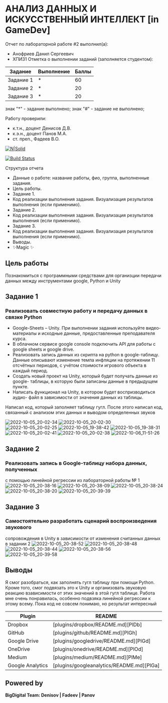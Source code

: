 # АНАЛИЗ ДАННЫХ И ИСКУССТВЕННЫЙ ИНТЕЛЛЕКТ [in GameDev]
Отчет по лабораторной работе #2 выполнил(а):
- Анофриев Данил Сергеевич
- ХПИ31
Отметка о выполнении заданий (заполняется студентом):

| Задание | Выполнение | Баллы |
| ------ | ------ | ------ |
| Задание 1 | * | 60 |
| Задание 2 | * | 20 |
| Задание 3 | * | 20 |

знак "*" - задание выполнено; знак "#" - задание не выполнено;

Работу проверили:
- к.т.н., доцент Денисов Д.В.
- к.э.н., доцент Панов М.А.
- ст. преп., Фадеев В.О.

[![N|Solid](https://cldup.com/dTxpPi9lDf.thumb.png)](https://nodesource.com/products/nsolid)

[![Build Status](https://travis-ci.org/joemccann/dillinger.svg?branch=master)](https://travis-ci.org/joemccann/dillinger)

Структура отчета

- Данные о работе: название работы, фио, группа, выполненные задания.
- Цель работы.
- Задание 1.
- Код реализации выполнения задания. Визуализация результатов выполнения (если применимо).
- Задание 2.
- Код реализации выполнения задания. Визуализация результатов выполнения (если применимо).
- Задание 3.
- Код реализации выполнения задания. Визуализация результатов выполнения (если применимо).
- Выводы.
- ✨Magic ✨

## Цель работы
Познакомиться с программными средствами для организции
передачи данных между инструментами google, Python и Unity 

## Задание 1
### Реализовать совместную работу и передачу данных в связке Python
- Google-Sheets – Unity. При выполнении задания используйте видео-материалы и
исходные данные, предоставленные преподавателя курса.
- В облачном сервисе google console подключить API для работы с google
sheets и google drive.
- Реализовать запись данных из скрипта на python в google-таблицу. Данные
описывают изменение темпа инфляции на протяжении 11 отсчётных периодов, с
учётом стоимости игрового объекта в каждый период.
- Создать новый проект на Unity, который будет получать данные из google-
таблицы, в которую были записаны данные в предыдущем пункте.
- Написать функционал на Unity, в котором будет воспризводиться аудио-
файл в зависимости от значения данных из таблицы.

Написал код, который заполняет таблицу гугл. После этого написал код, связанный с анализом этих данных и выводом определенных звуков

![2022-10-05_20-02-34](https://user-images.githubusercontent.com/86101819/194269399-aa15a398-3342-4b9e-8d6b-89257eb6a854.png)
![2022-10-05_20-02-30](https://user-images.githubusercontent.com/86101819/194269413-81ea9dfe-b089-4bfd-aeb8-5e363307a89c.png)
![2022-10-05_20-02-25](https://user-images.githubusercontent.com/86101819/194269419-dcf4dfa3-436b-4df6-aa67-d4816c066bd7.png)
![2022-10-05_19-38-42](https://user-images.githubusercontent.com/86101819/194269421-83fe308f-48c7-420e-9502-d9631b2d9682.png)
![2022-10-05_19-38-31](https://user-images.githubusercontent.com/86101819/194269427-36e262ac-64c9-425c-9641-cd950b833e5f.png)
![2022-10-05_20-02-41](https://user-images.githubusercontent.com/86101819/194269432-3239c440-5d8c-404c-afaa-0bb685d66840.png)
![2022-10-05_20-02-38](https://user-images.githubusercontent.com/86101819/194269439-c9797b53-8182-4f49-a5f1-914cca13650c.png)
![2022-10-06_11-51-26](https://user-images.githubusercontent.com/86101819/194269488-e18366d5-683d-4800-a56e-4a4791462a21.png)


## Задание 2
### Реализовать запись в Google-таблицу набора данных, полученных
с помощью линейной регрессии из лабораторной работы № 1
![2022-10-05_20-38-16](https://user-images.githubusercontent.com/86101819/194270586-e5a5ba36-eb8d-48dd-880c-485c556b5145.png)
![2022-10-05_20-38-09](https://user-images.githubusercontent.com/86101819/194270593-be252d83-d34d-4d8c-8a6d-f145c29224b9.png)
![2022-10-05_20-38-24](https://user-images.githubusercontent.com/86101819/194270599-ac2f564b-2982-412f-a037-1e3b66aa9e73.png)
![2022-10-05_20-38-20](https://user-images.githubusercontent.com/86101819/194270571-eaf066b6-ad1e-4b95-a651-9a002e6dc0dd.png)
![2022-10-05_20-39-39](https://user-images.githubusercontent.com/86101819/194271297-05ac77a4-8abc-4a5a-92ae-c37183b9c828.png)


## Задание 3
### Самостоятельно разработать сценарий воспроизведения звукового
сопровождения в Unity в зависимости от изменения считанных данных в задании 2
![2022-10-05_20-38-52](https://user-images.githubusercontent.com/86101819/194271482-b34d1a49-ac3e-4a2f-8dcc-3d1a1fd91147.png)
![2022-10-05_20-38-48](https://user-images.githubusercontent.com/86101819/194271493-420c290c-0377-4e0a-aeec-285a8ef3b7fa.png)
![2022-10-05_20-38-44](https://user-images.githubusercontent.com/86101819/194271498-d59cafde-2913-432b-ae82-852c9cfc4410.png)
![2022-10-05_20-38-56](https://user-images.githubusercontent.com/86101819/194271502-4fdc470c-bc79-43f5-9cfe-d9a1e5884231.png)
![2022-10-05_20-39-58](https://user-images.githubusercontent.com/86101819/194271534-d3020839-038a-4690-a142-bc66d47c5743.png)


## Выводы

Я смог разобраться, как заполнять гугл таблицу при помощи Python. Кроме того, смог подвязать это к Unity и организовать звуковую реакцию взависимости от этих значений в этой гугл таблице. Работа мне очень понравилась, особенно подвзяка линейной регрессии к этому всему. Пока код не совсем понимаю, но результат интересный

| Plugin | README |
| ------ | ------ |
| Dropbox | [plugins/dropbox/README.md][PlDb] |
| GitHub | [plugins/github/README.md][PlGh] |
| Google Drive | [plugins/googledrive/README.md][PlGd] |
| OneDrive | [plugins/onedrive/README.md][PlOd] |
| Medium | [plugins/medium/README.md][PlMe] |
| Google Analytics | [plugins/googleanalytics/README.md][PlGa] |

## Powered by

**BigDigital Team: Denisov | Fadeev | Panov**
